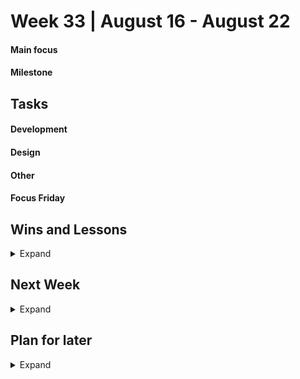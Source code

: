 # Week 33 | August 16 - August 22
#### Main focus 


#### Milestone 


## Tasks

#### Development

#### Design

#### Other

#### Focus Friday


## Wins and Lessons

<details><summary>Expand</summary>
<p>

#### Wins of the week 

#### What I learnt 

#### What didn't go so well? Why?

</p>
</details>

## Next Week

<details><summary>Expand</summary>
<p>


</p>
</details>

## Plan for later

<details><summary>Expand</summary>
<p>


</p>
</details>
